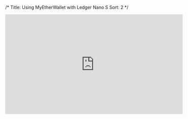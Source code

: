 /*
Title: Using MyEtherWallet with Ledger Nano S
Sort: 2
*/

<iframe width="560" height="315" src="https://www.youtube.com/embed/97LDwY0cxr4" frameborder="0" allowfullscreen></iframe>